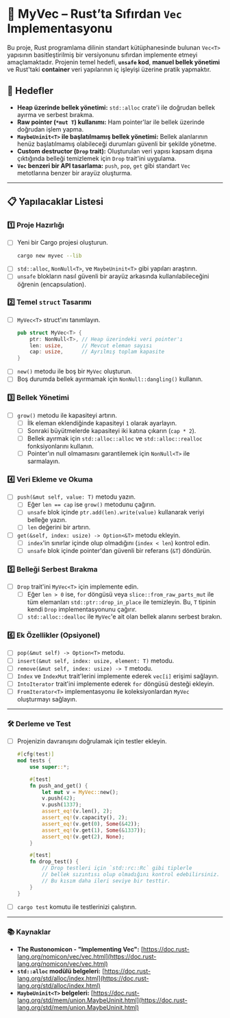 # 🦀 MyVec – Rust’ta Sıfırdan `Vec` Implementasyonu

Bu proje, Rust programlama dilinin standart kütüphanesinde bulunan `Vec<T>` yapısının basitleştirilmiş bir versiyonunu sıfırdan implemente etmeyi amaçlamaktadır. Projenin temel hedefi, **`unsafe` kod**, **manuel bellek yönetimi** ve Rust'taki **container** veri yapılarının iç işleyişi üzerine pratik yapmaktır.

## 🎯 Hedefler

*   **Heap üzerinde bellek yönetimi:** `std::alloc` crate'i ile doğrudan bellek ayırma ve serbest bırakma.
*   **Raw pointer (`*mut T`) kullanımı:** Ham pointer'lar ile bellek üzerinde doğrudan işlem yapma.
*   **`MaybeUninit<T>` ile başlatılmamış bellek yönetimi:** Bellek alanlarının henüz başlatılmamış olabileceği durumları güvenli bir şekilde yönetme.
*   **Custom destructor (`Drop` trait):** Oluşturulan veri yapısı kapsam dışına çıktığında belleği temizlemek için `Drop` trait'ini uygulama.
*   **`Vec` benzeri bir API tasarlama:** `push`, `pop`, `get` gibi standart `Vec` metotlarına benzer bir arayüz oluşturma.

---

## 📋 Yapılacaklar Listesi

### 1️⃣ Proje Hazırlığı

-   [ ] Yeni bir Cargo projesi oluşturun.
    ```bash
    cargo new myvec --lib
    ```
-   [ ] `std::alloc`, `NonNull<T>`, ve `MaybeUninit<T>` gibi yapıları araştırın.
-   [ ] `unsafe` blokların nasıl güvenli bir arayüz arkasında kullanılabileceğini öğrenin (encapsulation).

### 2️⃣ Temel `struct` Tasarımı

-   [ ] `MyVec<T>` struct'ını tanımlayın.
    ```rust
    pub struct MyVec<T> {
        ptr: NonNull<T>, // Heap üzerindeki veri pointer'ı
        len: usize,      // Mevcut eleman sayısı
        cap: usize,      // Ayrılmış toplam kapasite
    }
    ```
-   [ ] `new()` metodu ile boş bir `MyVec` oluşturun.
-   [ ] Boş durumda bellek ayırmamak için `NonNull::dangling()` kullanın.

### 3️⃣ Bellek Yönetimi

-   [ ] `grow()` metodu ile kapasiteyi artırın.
    -   [ ] İlk eleman eklendiğinde kapasiteyi `1` olarak ayarlayın.
    -   [ ] Sonraki büyütmelerde kapasiteyi iki katına çıkarın (`cap * 2`).
    -   [ ] Bellek ayırmak için `std::alloc::alloc` ve `std::alloc::realloc` fonksiyonlarını kullanın.
    -   [ ] Pointer'ın null olmamasını garantilemek için `NonNull<T>` ile sarmalayın.

### 4️⃣ Veri Ekleme ve Okuma

-   [ ] `push(&mut self, value: T)` metodu yazın.
    -   [ ] Eğer `len == cap` ise `grow()` metodunu çağırın.
    -   [ ] `unsafe` blok içinde `ptr.add(len).write(value)` kullanarak veriyi belleğe yazın.
    -   [ ] `len` değerini bir artırın.
-   [ ] `get(&self, index: usize) -> Option<&T>` metodu ekleyin.
    -   [ ] `index`'in sınırlar içinde olup olmadığını (`index < len`) kontrol edin.
    -   [ ] `unsafe` blok içinde pointer'dan güvenli bir referans (`&T`) döndürün.

### 5️⃣ Belleği Serbest Bırakma

-   [ ] `Drop` trait'ini `MyVec<T>` için implemente edin.
    -   [ ] Eğer `len > 0` ise, `for` döngüsü veya `slice::from_raw_parts_mut` ile tüm elemanları `std::ptr::drop_in_place` ile temizleyin. Bu, `T` tipinin kendi `Drop` implementasyonunu çağırır.
    -   [ ] `std::alloc::dealloc` ile `MyVec`'e ait olan bellek alanını serbest bırakın.

### 6️⃣ Ek Özellikler (Opsiyonel)

-   [ ] `pop(&mut self) -> Option<T>` metodu.
-   [ ] `insert(&mut self, index: usize, element: T)` metodu.
-   [ ] `remove(&mut self, index: usize) -> T` metodu.
-   [ ] `Index` ve `IndexMut` trait'lerini implemente ederek `vec[i]` erişimi sağlayın.
-   [ ] `IntoIterator` trait'ini implemente ederek `for` döngüsü desteği ekleyin.
-   [ ] `FromIterator<T>` implementasyonu ile koleksiyonlardan `MyVec` oluşturmayı sağlayın.

---

### 🛠️ Derleme ve Test

-   [ ] Projenizin davranışını doğrulamak için testler ekleyin.
    ```rust
    #[cfg(test)]
    mod tests {
        use super::*;

        #[test]
        fn push_and_get() {
            let mut v = MyVec::new();
            v.push(42);
            v.push(1337);
            assert_eq!(v.len(), 2);
            assert_eq!(v.capacity(), 2);
            assert_eq!(v.get(0), Some(&42));
            assert_eq!(v.get(1), Some(&1337));
            assert_eq!(v.get(2), None);
        }

        #[test]
        fn drop_test() {
            // Drop testleri için `std::rc::Rc` gibi tiplerle
            // bellek sızıntısı olup olmadığını kontrol edebilirsiniz.
            // Bu kısım daha ileri seviye bir testtir.
        }
    }
    ```
-   [ ] `cargo test` komutu ile testlerinizi çalıştırın.

---

### 📚 Kaynaklar

*   **The Rustonomicon - "Implementing Vec":** [https://doc.rust-lang.org/nomicon/vec/vec.html](https://doc.rust-lang.org/nomicon/vec/vec.html)
*   **`std::alloc` modülü belgeleri:** [https://doc.rust-lang.org/std/alloc/index.html](https://doc.rust-lang.org/std/alloc/index.html)
*   **`MaybeUninit<T>` belgeleri:** [https://doc.rust-lang.org/std/mem/union.MaybeUninit.html](https://doc.rust-lang.org/std/mem/union.MaybeUninit.html)
